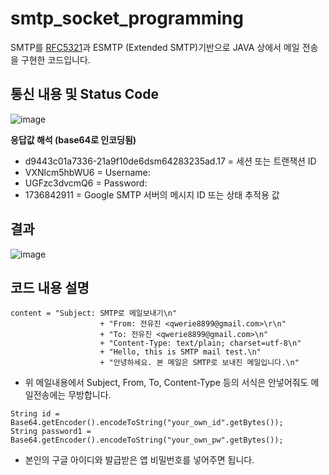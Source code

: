# smtp_socket_programming
SMTP를 [RFC5321](https://www.rfc-editor.org/rfc/rfc5321.html)과 ESMTP (Extended SMTP)기반으로 JAVA 상에서 메일 전송을 구현한 코드입니다.

## 통신 내용 및 Status Code
![image](https://github.com/user-attachments/assets/b9a1436e-7565-4632-bd6a-6a43b1cb2005)

**응답값 해석 (base64로 인코딩됨)**
- d9443c01a7336-21a9f10de6dsm64283235ad.17 = 세션 또는 트랜잭션 ID
- VXNlcm5hbWU6 = Username:
- UGFzc3dvcmQ6 = Password:
- 1736842911 = Google SMTP 서버의 메시지 ID 또는 상태 추적용 값

## 결과
![image](https://github.com/user-attachments/assets/ac8e2ff3-4da4-4b19-b05f-23e9be59cb5e)

## 코드 내용 설명
```
content = "Subject: SMTP로 메일보내기\n"
                    + "From: 전유진 <qwerie8899@gmail.com>\r\n"
                    + "To: 전유진 <qwerie8899@gmail.com>\n"
                    + "Content-Type: text/plain; charset=utf-8\n"
                    + "Hello, this is SMTP mail test.\n"
                    + "안녕하세요. 본 메일은 SMTP로 보내진 메일입니다.\n"
```
- 위 메일내용에서 Subject, From, To, Content-Type 등의 서식은 안넣어줘도 메일전송에는 무방합니다.

```
String id = Base64.getEncoder().encodeToString("your_own_id".getBytes());
String password1 = Base64.getEncoder().encodeToString("your_own_pw".getBytes()); 
```
- 본인의 구글 아이디와 발급받은 앱 비밀번호를 넣어주면 됩니다.
